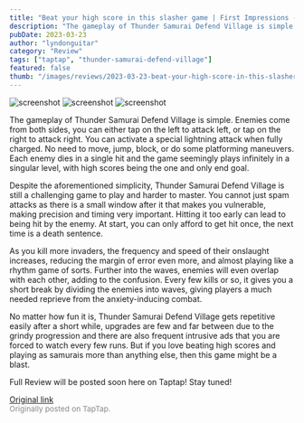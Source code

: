 ```yaml
---
title: "Beat your high score in this slasher game | First Impressions - Thunder Samurai Defend Village"
description: "The gameplay of Thunder Samurai Defend Village is simple. Enemies come from both sides, you can either tap on the left to attack left, or tap on the right to attack right. You can activate a special lightning attack when fully charged. No need to move, jump, block, or do some platforming maneuvers. Each enemy dies in a single hit and the game seemingly plays infinitely in a singular level, with high scores being the one and only end goal."
pubDate: 2023-03-23
author: "lyndonguitar"
category: "Review"
tags: ["taptap", "thunder-samurai-defend-village"]
featured: false
thumb: "/images/reviews/2023-03-23-beat-your-high-score-in-this-slasher-game--first-impressions---thunder-samurai-defend-vil-0.avif"
---
```


<div class="gallery">
  <img src="/images/reviews/2023-03-23-beat-your-high-score-in-this-slasher-game--first-impressions---thunder-samurai-defend-vil-0.avif" alt="screenshot" />
  <img src="/images/reviews/2023-03-23-beat-your-high-score-in-this-slasher-game--first-impressions---thunder-samurai-defend-vil-1.avif" alt="screenshot" />
  <img src="/images/reviews/2023-03-23-beat-your-high-score-in-this-slasher-game--first-impressions---thunder-samurai-defend-vil-2.avif" alt="screenshot" />
</div>

The gameplay of Thunder Samurai Defend Village is simple. Enemies come from both sides, you can either tap on the left to attack left, or tap on the right to attack right. You can activate a special lightning attack when fully charged. No need to move, jump, block, or do some platforming maneuvers. Each enemy dies in a single hit and the game seemingly plays infinitely in a singular level, with high scores being the one and only end goal.

Despite the aforementioned simplicity, Thunder Samurai Defend Village is still a challenging game to play and harder to master. You cannot just spam attacks as there is a small window after it that makes you vulnerable, making precision and timing very important. Hitting it too early can lead to being hit by the enemy. At start, you can only afford to get hit once, the next time is a death sentence.

As you kill more invaders, the frequency and speed of their onslaught increases, reducing the margin of error even more, and almost playing like a rhythm game of sorts. Further into the waves, enemies will even overlap with each other, adding to the confusion. Every few kills or so, it gives you a short break by dividing the enemies into waves, giving players a much needed reprieve from the anxiety-inducing combat.

No matter how fun it is, Thunder Samurai Defend Village gets repetitive easily after a short while, upgrades are few and far between due to the grindy progression and there are also frequent intrusive ads that you are forced to watch every few runs. But if you love beating high scores and playing as samurais more than anything else, then this game might be a blast.

Full Review will be posted soon here on Taptap! Stay tuned!

[Original link](https://www.taptap.io/post/4872960)<br><span style="font-size: 0.95em; color: #888;">Originally posted on TapTap.</span>
